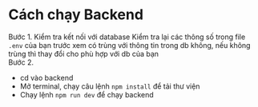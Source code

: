 # Cách chạy Backend

Bước 1. Kiểm tra kết nối với database
Kiểm tra lại các thông số trong file <code>.env</code> của bạn trước xem có trùng với thông tin trong db không, nếu không trùng thì thay đổi cho phù hợp với db của bạn<br>
Bước 2.
<ul>
<li>cd vào backend</li>
<li>Mở terminal, chạy câu lệnh <code>npm install</code> để tải thư viện</li>
<li>Chạy lệnh <code>npm run dev</code> để chạy backend </li>
</ul>